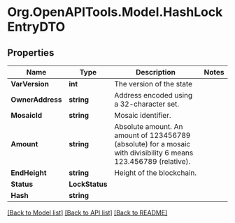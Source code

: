 # Org.OpenAPITools.Model.HashLockEntryDTO

## Properties

Name | Type | Description | Notes
------------ | ------------- | ------------- | -------------
**VarVersion** | **int** | The version of the state | 
**OwnerAddress** | **string** | Address encoded using a 32-character set. | 
**MosaicId** | **string** | Mosaic identifier. | 
**Amount** | **string** | Absolute amount. An amount of 123456789 (absolute) for a mosaic with divisibility 6 means 123.456789 (relative). | 
**EndHeight** | **string** | Height of the blockchain. | 
**Status** | **LockStatus** |  | 
**Hash** | **string** |  | 

[[Back to Model list]](../README.md#documentation-for-models) [[Back to API list]](../README.md#documentation-for-api-endpoints) [[Back to README]](../README.md)

